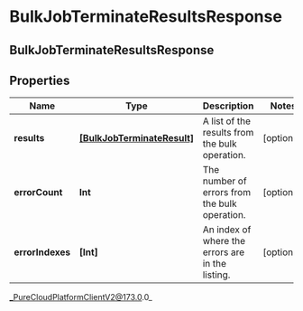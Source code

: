 # BulkJobTerminateResultsResponse

## BulkJobTerminateResultsResponse

## Properties

|Name | Type | Description | Notes|
|------------ | ------------- | ------------- | -------------|
| **results** | [**[BulkJobTerminateResult]**]([BulkJobTerminateResult]) | A list of the results from the bulk operation. | [optional] |
| **errorCount** | **Int** | The number of errors from the bulk operation. | [optional] |
| **errorIndexes** | **[Int]** | An index of where the errors are in the listing. | [optional] |



_PureCloudPlatformClientV2@173.0.0_
